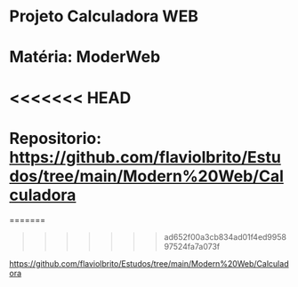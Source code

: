 # Projeto Calculadora WEB
# Matéria: ModerWeb
<<<<<<< HEAD
=======
# Repositorio: https://github.com/flaviolbrito/Estudos/tree/main/Modern%20Web/Calculadora
=======
>>>>>>> ad652f00a3cb834ad01f4ed995897524fa7a073f

https://github.com/flaviolbrito/Estudos/tree/main/Modern%20Web/Calculadora
